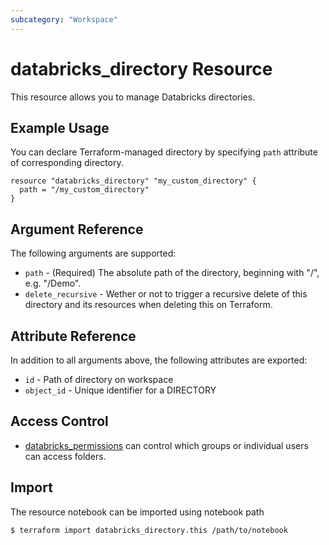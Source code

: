 ```yaml
---
subcategory: "Workspace"
---
```


# databricks_directory Resource

This resource allows you to manage Databricks directories.

## Example Usage

You can declare Terraform-managed directory by specifying `path` attribute of corresponding directory.

```hcl
resource "databricks_directory" "my_custom_directory" {
  path = "/my_custom_directory"
}
```

## Argument Reference

The following arguments are supported:

- `path` - (Required) The absolute path of the directory, beginning with "/", e.g. "/Demo".
- `delete_recursive` - Wether or not to trigger a recursive delete of this directory and its resources when deleting this on Terraform.

## Attribute Reference

In addition to all arguments above, the following attributes are exported:

- `id` - Path of directory on workspace
- `object_id` - Unique identifier for a DIRECTORY

## Access Control

- [databricks_permissions](permissions.md#Folder-usage) can control which groups or individual users can access folders.

## Import

The resource notebook can be imported using notebook path

```bash
$ terraform import databricks_directory.this /path/to/notebook
```
